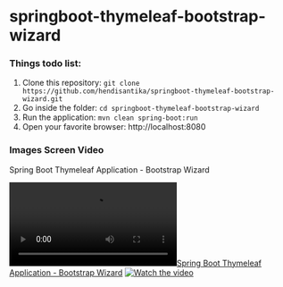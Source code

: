 # springboot-thymeleaf-bootstrap-wizard
### Things todo list:
1. Clone this repository: `git clone https://github.com/hendisantika/springboot-thymeleaf-bootstrap-wizard.git`
2. Go inside the folder: `cd springboot-thymeleaf-bootstrap-wizard`
3. Run the application: `mvn clean spring-boot:run`
4. Open your favorite browser: http://localhost:8080

### Images Screen Video

Spring Boot Thymeleaf Application - Bootstrap Wizard

[![Spring Boot Thymeleaf Application - Bootstrap Wizard](img/Spring%20Boot%20Thymeleaf%20Application%20-%20Bootstrap%20Wizard.mp4 "Spring Boot Thymeleaf Application - Bootstrap Wizard")](img/Spring%20Boot%20Thymeleaf%20Application%20-%20Bootstrap%20Wizard.mp4 "Spring Boot Thymeleaf Application - Bootstrap Wizard")
[![Watch the video](https://i.imgur.com/vKb2F1B.png)](https://youtu.be/vt5fpE0bzSY)

